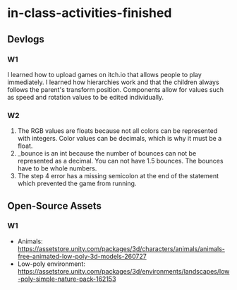 # in-class-activities-finished

## Devlogs

### W1

I learned how to upload games on itch.io that allows people to play immediately. I learned how hierarchies work and that the children always follows the parent's transform position. Components allow for values such as speed and rotation values to be edited individually.

### W2
1. The RGB values are floats because not all colors can be represented with integers. Color values can be decimals, which is why it must be a float.
2. _bounce is an int because the number of bounces can not be represented as a decimal. You can not have 1.5 bounces. The bounces have to be whole numbers.
3. The step 4 error has a missing semicolon at the end of the statement which prevented the game from running.

## Open-Source Assets

### W1

* Animals: https://assetstore.unity.com/packages/3d/characters/animals/animals-free-animated-low-poly-3d-models-260727
* Low-poly environment: https://assetstore.unity.com/packages/3d/environments/landscapes/low-poly-simple-nature-pack-162153

